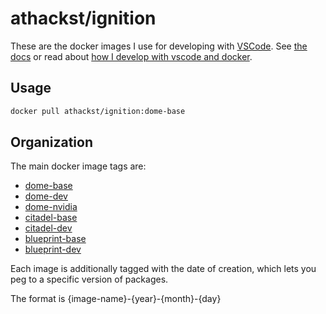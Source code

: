 # athackst/ignition

These are the docker images I use for developing with [VSCode](https://code.visualstudio.com/).
See [the docs](https://athackst.github.io/dockerfiles) or read about  [how I develop with vscode and docker](https://www.allisonthackston.com/articles/docker_development.html).

## Usage

```bash
docker pull athackst/ignition:dome-base
```

## Organization

The main docker image tags are:

* [dome-base](https://github.com/athackst/dockerfiles/blob/main/ignition/dome.Dockerfile)
* [dome-dev](https://github.com/athackst/dockerfiles/blob/main/ignition/dome.Dockerfile)
* [dome-nvidia](https://github.com/athackst/dockerfiles/blob/main/ignition/dome.Dockerfile)
* [citadel-base](https://github.com/athackst/dockerfiles/blob/main/ignition/citadel.Dockerfile)
* [citadel-dev](https://github.com/athackst/dockerfiles/blob/main/ignition/citadel.Dockerfile)
* [blueprint-base](https://github.com/athackst/dockerfiles/blob/main/ignition/blueprint.Dockerfile)
* [blueprint-dev](https://github.com/athackst/dockerfiles/blob/main/ignition/blueprint.Dockerfile)

Each image is additionally tagged with the date of creation, which lets you peg to a specific version of packages.

The format is {image-name}-{year}-{month}-{day}